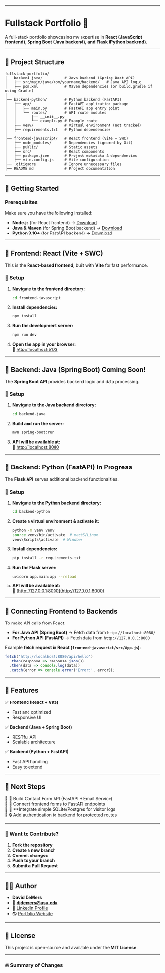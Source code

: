 
---

# **Fullstack Portfolio 🚀**
A full-stack portfolio showcasing my expertise in **React (JavaScript frontend), Spring Boot (Java backend), and Flask (Python backend).**

---

## **📂 Project Structure**
```plaintext
fullstack-portfolio/
│── backend-java/          # Java backend (Spring Boot API)
│   ├── src/main/java/com/yourname/backend/   # Java API logic
│   ├── pom.xml            # Maven dependencies (or build.gradle if using Gradle)
│
│── backend-python/        # Python backend (FastAPI)
│   ├── app/               # FastAPI application package
│   │   ├── main.py        # FastAPI app entry point
│   │   └── routes/        # API route modules
│   │       ├── __init__.py
│   │       └── example.py # Example route
│   ├── venv/              # Virtual environment (not tracked)
│   ├── requirements.txt   # Python dependencies
│
│── frontend-javascript/   # React frontend (Vite + SWC)
│   ├── node_modules/      # Dependencies (ignored by Git)
│   ├── public/            # Static assets
│   ├── src/               # React components
│   ├── package.json       # Project metadata & dependencies
│   ├── vite.config.js     # Vite configuration
│── .gitignore             # Ignore unnecessary files
│── README.md              # Project documentation
```

---

## **🚀 Getting Started**
### **Prerequisites**
Make sure you have the following installed:
- **Node.js** (for React frontend) → [Download](https://nodejs.org/)
- **Java & Maven** (for Spring Boot backend) → [Download](https://adoptopenjdk.net/)
- **Python 3.10+** (for FastAPI backend) → [Download](https://www.python.org/)

---

## **🔹 Frontend: React (Vite + SWC)**
This is the **React-based frontend**, built with **Vite** for fast performance.

### **📌 Setup**
1. **Navigate to the frontend directory:**
   ```bash
   cd frontend-javascript
   ```
2. **Install dependencies:**
   ```bash
   npm install
   ```
3. **Run the development server:**
   ```bash
   npm run dev
   ```
4. **Open the app in your browser:**  
   🔗 [http://localhost:5173](http://localhost:5173)

---

## **🔹 Backend: Java (Spring Boot) Coming Soon!**
The **Spring Boot API** provides backend logic and data processing.

### **📌 Setup**
1. **Navigate to the Java backend directory:**
   ```bash
   cd backend-java
   ```
2. **Build and run the server:**
   ```bash
   mvn spring-boot:run
   ```
3. **API will be available at:**  
   🔗 [http://localhost:8080](http://localhost:8080)

---

## **🔹 Backend: Python (FastAPI) In Progress**
The **Flask API** serves additional backend functionalities.

### **📌 Setup**
1. **Navigate to the Python backend directory:**
   ```bash
   cd backend-python
   ```
2. **Create a virtual environment & activate it:**
   ```bash
   python -m venv venv
   source venv/bin/activate  # macOS/Linux
   venv\Scripts\activate  # Windows
   ```
3. **Install dependencies:**
   ```bash
   pip install -r requirements.txt
   ```
4. **Run the Flask server:**
   ```bash
   uvicorn app.main:app --reload
   ```
5. **API will be available at:**  
   🔗 [http://127.0.0.1:8000](http://127.0.0.1:8000)

---

## **🔗 Connecting Frontend to Backends**
To make API calls from React:
- **For Java API (Spring Boot)** → Fetch data from `http://localhost:8080/`
- **For Python API (FastAPI)** → Fetch data from `http://127.0.0.1:8000`

Example **fetch request in React (`frontend-javascript/src/App.js`)**:
```javascript
fetch('http://localhost:8080/api/hello')
  .then(response => response.json())
  .then(data => console.log(data))
  .catch(error => console.error('Error:', error));
```

---

## **🌟 Features**
✅ **Frontend (React + Vite)**
- Fast and optimized
- Responsive UI

✅ **Backend (Java + Spring Boot)**
- RESTful API
- Scalable architecture

✅ **Backend (Python + FastAPI)**
- Fast API handling
- Easy to extend

---

## **📌 Next Steps**
🔲 🔧 Build Contact Form API (FastAPI + Email Service)  
🔲 🔄 Connect frontend forms to FastAPI endpoints  
🔲 💾 **Integrate simple SQLite/Postgres for visitor logs  
🔲 🔒 Add authentication to backend for protected routes  

---

### **🚀 Want to Contribute?**
1. **Fork the repository**
2. **Create a new branch**
3. **Commit changes**
4. **Push to your branch**
5. **Submit a Pull Request**

---

## **👨‍💻 Author**
- **David DeMers**
- 📧 **djdemers@asu.edu**
- 🔗 [LinkedIn Profile](https://linkedin.com/in/david-demers-1222b334a)
- 🌎 [Portfolio Website](https://github.com/djdemers/djdemers.git)

---

## **📜 License**
This project is open-source and available under the **MIT License**.

---

### **🔥 Summary of Changes**
